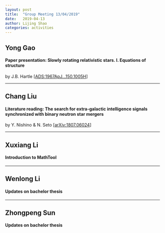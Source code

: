 ```yaml
---
layout: post
title:  "Group Meeting 13/04/2019"
date:   2019-04-13
author: Lijing Shao
categories: activities
---
```




## Yong Gao

#### Paper presentation: Slowly rotating relativistic stars. I. Equations of structure

by J.B. Hartle [[ADS:1967ApJ…150.1005H](http://adsabs.harvard.edu/abs/1967ApJ...150.1005H)]

---

## Chang Liu

#### Literature reading: The search for extra-galactic intelligence signals synchronized with binary neutron star mergers

by Y. Nishino & N. Seto [[arXiv:1807.06024](https://arxiv.org/abs/1807.06024)]

---

## Xuxiang Li

#### Introduction to MathTool

---

## Wenlong Li

#### Updates on bachelor thesis

---

## Zhongpeng Sun

#### Updates on bachelor thesis



